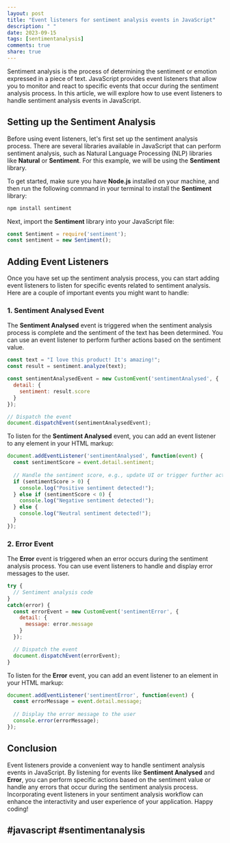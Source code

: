 ```yaml
---
layout: post
title: "Event listeners for sentiment analysis events in JavaScript"
description: " "
date: 2023-09-15
tags: [sentimentanalysis]
comments: true
share: true
---
```


Sentiment analysis is the process of determining the sentiment or emotion expressed in a piece of text. JavaScript provides event listeners that allow you to monitor and react to specific events that occur during the sentiment analysis process. In this article, we will explore how to use event listeners to handle sentiment analysis events in JavaScript.

## Setting up the Sentiment Analysis

Before using event listeners, let's first set up the sentiment analysis process. There are several libraries available in JavaScript that can perform sentiment analysis, such as Natural Language Processing (NLP) libraries like **Natural** or **Sentiment**. For this example, we will be using the **Sentiment** library.

To get started, make sure you have **Node.js** installed on your machine, and then run the following command in your terminal to install the **Sentiment** library:

```bash
npm install sentiment
```

Next, import the **Sentiment** library into your JavaScript file:

```javascript
const Sentiment = require('sentiment');
const sentiment = new Sentiment();
```

## Adding Event Listeners

Once you have set up the sentiment analysis process, you can start adding event listeners to listen for specific events related to sentiment analysis. Here are a couple of important events you might want to handle:

### 1. Sentiment Analysed Event

The **Sentiment Analysed** event is triggered when the sentiment analysis process is complete and the sentiment of the text has been determined. You can use an event listener to perform further actions based on the sentiment value.

```javascript
const text = "I love this product! It's amazing!";
const result = sentiment.analyze(text);

const sentimentAnalysedEvent = new CustomEvent('sentimentAnalysed', { 
  detail: {
    sentiment: result.score
  }
});

// Dispatch the event
document.dispatchEvent(sentimentAnalysedEvent);
```

To listen for the **Sentiment Analysed** event, you can add an event listener to any element in your HTML markup:

```javascript
document.addEventListener('sentimentAnalysed', function(event) {
  const sentimentScore = event.detail.sentiment;
  
  // Handle the sentiment score, e.g., update UI or trigger further actions
  if (sentimentScore > 0) {
    console.log("Positive sentiment detected!");
  } else if (sentimentScore < 0) {
    console.log("Negative sentiment detected!");
  } else {
    console.log("Neutral sentiment detected!");
  }
});
```

### 2. Error Event

The **Error** event is triggered when an error occurs during the sentiment analysis process. You can use event listeners to handle and display error messages to the user.

```javascript
try {
  // Sentiment analysis code
} 
catch(error) {
  const errorEvent = new CustomEvent('sentimentError', { 
    detail: {
      message: error.message
    }
  });

  // Dispatch the event
  document.dispatchEvent(errorEvent);
}
```

To listen for the **Error** event, you can add an event listener to an element in your HTML markup:

```javascript
document.addEventListener('sentimentError', function(event) {
  const errorMessage = event.detail.message;
  
  // Display the error message to the user
  console.error(errorMessage);
});
```

## Conclusion

Event listeners provide a convenient way to handle sentiment analysis events in JavaScript. By listening for events like **Sentiment Analysed** and **Error**, you can perform specific actions based on the sentiment value or handle any errors that occur during the sentiment analysis process. Incorporating event listeners in your sentiment analysis workflow can enhance the interactivity and user experience of your application. Happy coding!

## #javascript #sentimentanalysis
